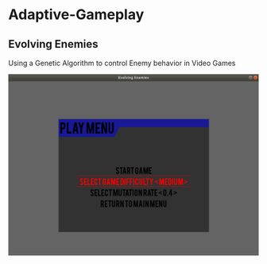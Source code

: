 # Adaptive-Gameplay
## Evolving Enemies

Using a Genetic Algorithm to control Enemy behavior in Video Games



![alt text](https://github.com/NeonInc/Adaptive-Gameplay/blob/master/Play_Menu.png)
